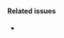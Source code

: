 <!-- Please describe what you added, and add a screenshot if possible.
     That makes it easier to understand the change so we can :shipit: faster. -->

#### Related issues
<!-- List any issues this Pull Request resolves -->
- 

